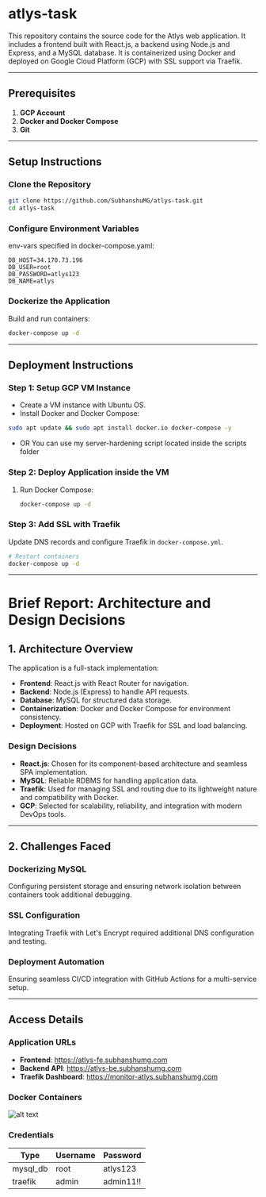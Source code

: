 # atlys-task

This repository contains the source code for the Atlys web application. It includes a frontend built with React.js, a backend using Node.js and Express, and a MySQL database. It is containerized using Docker and deployed on Google Cloud Platform (GCP) with SSL support via Traefik.

---

## Prerequisites
1. **GCP Account**
2. **Docker and Docker Compose**
3. **Git**

---

## Setup Instructions

### Clone the Repository
```bash
git clone https://github.com/SubhanshuMG/atlys-task.git
cd atlys-task
```

### Configure Environment Variables
env-vars specified in docker-compose.yaml:
```
DB_HOST=34.170.73.196
DB_USER=root
DB_PASSWORD=atlys123
DB_NAME=atlys
```

### Dockerize the Application
Build and run containers:
```bash
docker-compose up -d
```

---

## Deployment Instructions

### Step 1: Setup GCP VM Instance
- Create a VM instance with Ubuntu OS.
- Install Docker and Docker Compose:
```bash
sudo apt update && sudo apt install docker.io docker-compose -y
```
- OR You can use my server-hardening script located inside the scripts folder

### Step 2: Deploy Application inside the VM
1. Run Docker Compose:
   ```bash
   docker-compose up -d
   ```

### Step 3: Add SSL with Traefik
Update DNS records and configure Traefik in `docker-compose.yml`.
```bash
# Restart containers
docker-compose up -d
```

---

# Brief Report: Architecture and Design Decisions

## 1. Architecture Overview
The application is a full-stack implementation:
- **Frontend**: React.js with React Router for navigation.
- **Backend**: Node.js (Express) to handle API requests.
- **Database**: MySQL for structured data storage.
- **Containerization**: Docker and Docker Compose for environment consistency.
- **Deployment**: Hosted on GCP with Traefik for SSL and load balancing.

### Design Decisions
- **React.js**: Chosen for its component-based architecture and seamless SPA implementation.
- **MySQL**: Reliable RDBMS for handling application data.
- **Traefik**: Used for managing SSL and routing due to its lightweight nature and compatibility with Docker.
- **GCP**: Selected for scalability, reliability, and integration with modern DevOps tools.

---

## 2. Challenges Faced
### Dockerizing MySQL
Configuring persistent storage and ensuring network isolation between containers took additional debugging.

### SSL Configuration
Integrating Traefik with Let's Encrypt required additional DNS configuration and testing.

### Deployment Automation
Ensuring seamless CI/CD integration with GitHub Actions for a multi-service setup.

---

## Access Details

### Application URLs
- **Frontend**: https://atlys-fe.subhanshumg.com
- **Backend API**: https://atlys-be.subhanshumg.com
- **Traefik Dashboard**: https://monitor-atlys.subhanshumg.com

### Docker Containers

![alt text](https://storage.googleapis.com/atlys-ss/ec2-containers.png)

### Credentials
|  Type    |  Username |  Password |
|----------|-----------|-----------|
| mysql_db |   root    | atlys123  |
| traefik  |   admin   | admin11!! |

